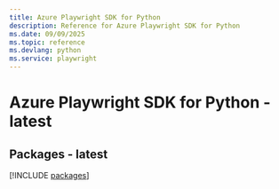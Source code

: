 ```yaml
---
title: Azure Playwright SDK for Python
description: Reference for Azure Playwright SDK for Python
ms.date: 09/09/2025
ms.topic: reference
ms.devlang: python
ms.service: playwright
---
```

# Azure Playwright SDK for Python - latest
## Packages - latest
[!INCLUDE [packages](playwright-index.md)]